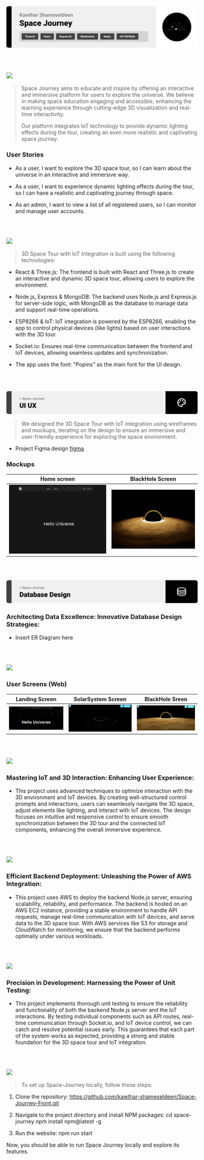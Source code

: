 <img src="./readme/title1.svg"/>

<br><br>

<!-- project philosophy -->
<img src="./readme/title2.svg"/>

> Space Journey aims to educate and inspire by offering an interactive and immersive platform for users to explore the universe. We believe in making space education engaging and accessible, enhancing the learning experience through cutting-edge 3D visualization and real-time interactivity.
>
> Our platform integrates IoT technology to provide dynamic lighting effects during the tour, creating an even more realistic and captivating space journey.

### User Stories

- As a user, I want to explore the 3D space tour, so I can learn about the universe in an interactive and immersive way.
- As a user, I want to experience dynamic lighting effects during the tour, so I can have a realistic and captivating journey through space.

- As an admin, I want to view a list of all registered users, so I can monitor and manage user accounts.

<br><br>

<!-- Tech stack -->
<img src="./readme/title3.svg"/>


>3D Space Tour with IoT Integration is built using the following technologies:
- React & Three.js: The frontend is built with React and Three.js to create an interactive and dynamic 3D space tour, allowing users to explore the environment.

- Node.js, Express & MongoDB: The backend uses Node.js and Express.js for server-side logic, with MongoDB as the database to manage data and support real-time operations.

- ESP8266 & IoT: IoT integration is powered by the ESP8266, enabling the app to control physical devices (like lights) based on user interactions with the 3D tour.

- Socket.io: Ensures real-time communication between the frontend and IoT devices, allowing seamless updates and synchronization.

- The app uses the font:  "Popins" as the main font for the UI design.

<br><br>

<!-- UI UX -->
<img src="./readme/title4.svg"/>

> We designed the 3D Space Tour with IoT integration using wireframes and mockups, iterating on the design to ensure an immersive and user-friendly experience for exploring the space environment.

- Project Figma design [figma](https://www.figma.com/design/x3ik1gHkx6FZ9RbfEOqSrH/Space-Journey?node-id=0-1&t=3nPedjzeBdMIpC4X-1)



### Mockups
| Home screen  | BlackHole Screen | 
| ---| ---| 
| ![Landing](./readme/demo/HeroSection.png) | ![fsdaf](./readme/demo/BlackHoleScreen.png) | 

<br><br>



<!-- Database Design -->
<img src="./readme/title5.svg"/>

###  Architecting Data Excellence: Innovative Database Design Strategies:

- Insert ER Diagram here


<br><br>


<!-- Implementation -->
<img src="./readme/title6.svg"/>


### User Screens (Web)
| Landing Screen  | SolarSystem Screen  |  BlackHole Sreen  |
| ---| ---| ---|
| ![Landing](./readme/demo/Landing.gif) | ![fsdaf](./readme/demo/SolarSys.gif) | ![fsdaf](./readme/demo/BlackHole.gif) |

<br><br>


<!-- Prompt Engineering -->
<img src="./readme/title7.svg"/>

###  Mastering IoT and 3D Interaction: Enhancing User Experience:

- This project uses advanced techniques to optimize interaction with the 3D environment and IoT devices. By creating well-structured control prompts and interactions, users can seamlessly navigate the 3D space, adjust elements like lighting, and interact with IoT devices. The design focuses on intuitive and responsive control to ensure smooth synchronization between the 3D tour and the connected IoT components, enhancing the overall immersive experience.

<br><br>


<!-- AWS Deployment -->
<img src="./readme/title8.svg"/>

###  Efficient Backend Deployment: Unleashing the Power of AWS Integration:

- This project uses AWS to deploy the backend Node.js server, ensuring scalability, reliability, and performance. The backend is hosted on an AWS EC2 instance, providing a stable environment to handle API requests, manage real-time communication with IoT devices, and serve data to the 3D space tour. With AWS services like S3 for storage and CloudWatch for monitoring, we ensure that the backend performs optimally under various workloads.

<br><br>

<!-- Unit Testing -->
<img src="./readme/title9.svg"/>

###  Precision in Development: Harnessing the Power of Unit Testing:

- This project implements thorough unit testing to ensure the reliability and functionality of both the backend Node.js server and the IoT interactions. By testing individual components such as API routes, real-time communication through Socket.io, and IoT device control, we can catch and resolve potential issues early. This guarantees that each part of the system works as expected, providing a strong and stable foundation for the 3D space tour and IoT integration.

<br><br>



<!-- How to run -->
<img src="./readme/title10.svg"/>

> To set up Space-Journey locally, follow these steps:
1. Clone the repository:
https://github.com/kawthar-shameseldeen/Space-Journey-Front.git

2. Navigate to the project directory and install NPM packages:
cd space-journey
npm install npm@latest -g

3. Run the website:
npm run start

Now, you should be able to run Space Journey  locally and explore its features.